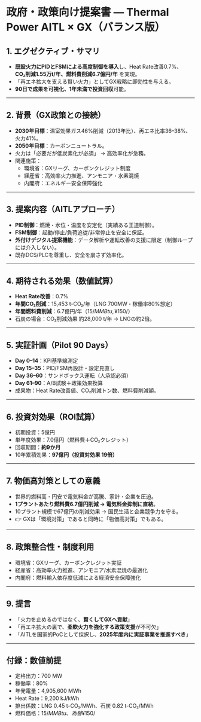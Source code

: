 # 政府・政策向け提案書 — Thermal Power AITL × GX（バランス版）

## 1. エグゼクティブ・サマリ
- **既設火力にPIDとFSMによる高度制御を導入**し、Heat Rate改善0.7%、  
  **CO₂削減1.55万t/年、燃料費削減6.7億円/年** を実現。  
- 「再エネ拡大を支える賢い火力」としてGX戦略に即効性を与える。  
- **90日で成果を可視化、1年未満で投資回収**可能。

---

## 2. 背景（GX政策との接続）
- **2030年目標**：温室効果ガス46%削減（2013年比）、再エネ比率36–38%、火力41%。  
- **2050年目標**：カーボンニュートラル。  
- 火力は「必要だが低炭素化が必須」 → 高効率化が急務。  
- 関連施策：
  - 環境省：GXリーグ、カーボンクレジット制度  
  - 経産省：高効率火力推進、アンモニア・水素混焼  
  - 内閣府：エネルギー安全保障強化  

---

## 3. 提案内容（AITLアプローチ）
- **PID制御**：燃焼・水位・温度を安定化（実績ある王道制御）。  
- **FSM制御**：起動/停止/負荷追従/非常停止を安全に保証。  
- **外付けデジタル提案機能**：データ解析や運転改善の支援に限定（制御ループには介入しない）。  
- 既存DCS/PLCを尊重し、安全を崩さず効率化。  

---

## 4. 期待される効果（数値試算）
- **Heat Rate改善**：0.7%  
- **年間CO₂削減**：15,453 t-CO₂/年（LNG 700MW・稼働率80%想定）  
- **年間燃料費削減**：6.7億円/年（$15/MMBtu, ¥150/$）  
- 石炭の場合：CO₂削減効果 約28,000 t/年 → LNGの約2倍。  

---

## 5. 実証計画（Pilot 90 Days）
- **Day 0–14**：KPI基準線測定  
- **Day 15–35**：PID/FSM再設計・設定見直し  
- **Day 36–60**：サンドボックス運転（人承認必須）  
- **Day 61–90**：A/B試験＋政策効果換算  
- 成果物：Heat Rate改善値、CO₂削減トン数、燃料費削減額。  

---

## 6. 投資対効果（ROI試算）
- 初期投資：5億円  
- 単年度効果：7.0億円（燃料費＋CO₂クレジット）  
- 回収期間：**約9か月**  
- 10年累積効果：**97億円（投資対効果 19倍）**  

---

## 7. 物価高対策としての意義
- 世界的燃料高・円安で電気料金が高騰、家計・企業を圧迫。  
- **1プラントあたり燃料費6.7億円削減 → 電気料金抑制に直結**。  
- 10プラント規模で67億円の削減効果 → 国民生活と企業競争力を守る。  
- 👉 GXは「環境対策」であると同時に「物価高対策」でもある。  

---

## 8. 政策整合性・制度利用
- 環境省：GXリーグ、カーボンクレジット実証  
- 経産省：高効率火力推進、アンモニア/水素混焼の最適化  
- 内閣府：燃料輸入依存度低減による経済安全保障強化  

---

## 9. 提言
- 「火力を止めるのではなく、**賢くしてGXへ貢献**」  
- 「再エネ拡大の裏で、**柔軟火力を強化する政策支援**が不可欠」  
- 「AITLを国家的PoCとして採択し、**2025年度内に実証事業を推進すべき**」  

---

## 付録：数値前提
- 定格出力：700 MW  
- 稼働率：80%  
- 年発電量：4,905,600 MWh  
- Heat Rate：9,200 kJ/kWh  
- 排出係数：LNG 0.45 t-CO₂/MWh、石炭 0.82 t-CO₂/MWh  
- 燃料価格：$15/MMBtu、為替 ¥150/$
